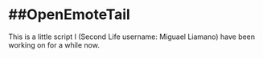 ##OpenEmoteTail
=============
This is a little script I (Second Life username: Miguael Liamano) have been working on for a while now.
